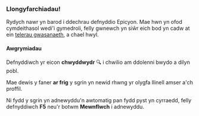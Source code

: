 ### Llongyfarchiadau!
Rydych nawr yn barod i ddechrau defnyddio Epicyon. Mae hwn yn ofod cymdeithasol wedi'i gymedroli, felly gwnewch yn siŵr eich bod yn cadw at ein [telerau gwasanaeth](/terms), a chael hwyl.

#### Awgrymiadau
Defnyddiwch yr eicon **chwyddwydr** 🔍 i chwilio am ddolenni bwydo a dilyn pobl.

Mae dewis y faner **ar frig** y sgrin yn newid rhwng yr olygfa llinell amser a'ch proffil.

Ni fydd y sgrin yn adnewyddu'n awtomatig pan fydd pyst yn cyrraedd, felly defnyddiwch **F5** neu'r botwm **Mewnflwch** i adnewyddu.
